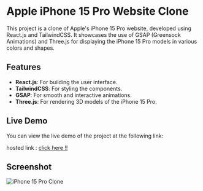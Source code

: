 
# Apple iPhone 15 Pro Website Clone

This project is a clone of Apple's iPhone 15 Pro website, developed using React.js and TailwindCSS. It showcases the use of GSAP (Greensock Animations) and Three.js for displaying the iPhone 15 Pro models in various colors and shapes.

## Features

- **React.js**: For building the user interface.
- **TailwindCSS**: For styling the components.
- **GSAP**: For smooth and interactive animations.
- **Three.js**: For rendering 3D models of the iPhone 15 Pro.

## Live Demo

You can view the live demo of the project at the following link:

hosted link : <a href="https://apple-clone-vaithiyanathan.vercel.app">click  here !! </a>

## Screenshot

![iPhone 15 Pro Clone](https://drive.google.com/uc?export=view&id=1e_yNgh88d8mpV3n1IdJFmHd2V74WqEJW)

